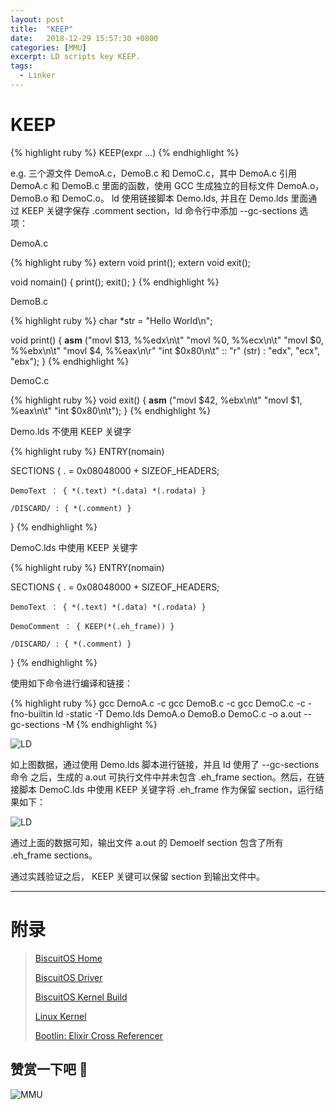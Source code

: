 ```yaml
---
layout: post
title:  "KEEP"
date:   2018-12-29 15:57:30 +0800
categories: [MMU]
excerpt: LD scripts key KEEP.
tags:
  - Linker
---
```


# KEEP

{% highlight ruby %}
KEEP(expr ...)
{% endhighlight %}

e.g. 三个源文件 DemoA.c，DemoB.c 和 DemoC.c，其中 DemoA.c 引用 DemoA.c 和 
DemoB.c 里面的函数，使用 GCC 生成独立的目标文件 DemoA.o，DemoB.o 和 DemoC.o。
ld 使用链接脚本 Demo.lds, 并且在 Demo.lds 里面通过 KEEP 关键字保存 .comment 
section，ld 命令行中添加 --gc-sections 选项：

DemoA.c

{% highlight ruby %}
extern void print();
extern void exit();

void nomain()
{
    print();
    exit();
}
{% endhighlight %}

DemoB.c

{% highlight ruby %}
char *str = "Hello World\n";

void print()
{
    __asm__ ("movl $13, %%edx\n\t"
             "movl %0, %%ecx\n\t"
             "movl $0, %%ebx\n\t"
             "movl $4, %%eax\n\r"
             "int $0x80\n\t"
             :: "r" (str) : "edx", "ecx", "ebx");
}
{% endhighlight %}

DemoC.c

{% highlight ruby %}
void exit()
{
    __asm__ ("movl $42, %ebx\n\t"
             "movl $1, %eax\n\t"
             "int $0x80\n\t");
}
{% endhighlight %}

Demo.lds 不使用 KEEP 关键字

{% highlight ruby %}
ENTRY(nomain)

SECTIONS
{
    . = 0x08048000 + SIZEOF_HEADERS;

    DemoText ： { *(.text) *(.data) *(.rodata) }

    /DISCARD/ : { *(.comment) }
}
{% endhighlight %}

DemoC.lds 中使用 KEEP 关键字

{% highlight ruby %}
ENTRY(nomain)

SECTIONS
{
    . = 0x08048000 + SIZEOF_HEADERS;

    DemoText ： { *(.text) *(.data) *(.rodata) }

    DemoComment ： { KEEP(*(.eh_frame)) }

    /DISCARD/ : { *(.comment) }

}
{% endhighlight %}

使用如下命令进行编译和链接：

{% highlight ruby %}
gcc DemoA.c -c
gcc DemoB.c -c
gcc DemoC.c -c -fno-builtin
ld -static -T Demo.lds DemoA.o DemoB.o DemoC.c -o a.out --gc-sections -M
{% endhighlight %}

![LD](/assets/PDB/BiscuitOS/kernel/MMU000510.png)

如上图数据，通过使用 Demo.lds 脚本进行链接，并且 ld 使用了 --gc-sections 命令
之后，生成的 a.out 可执行文件中并未包含 .eh_frame section。然后，在链接脚本 
DemoC.lds 中使用 KEEP 关键字将 .eh_frame 作为保留 section，运行结果如下：

![LD](/assets/PDB/BiscuitOS/kernel/MMU000511.png)

通过上面的数据可知，输出文件 a.out 的 Demoelf section 包含了所有 .eh_frame 
sections。

通过实践验证之后， KEEP 关键可以保留 section 到输出文件中。

-----------------------------------------------

# <span id="附录">附录</span>

> [BiscuitOS Home](https://biscuitos.github.io/)
>
> [BiscuitOS Driver](https://biscuitos.github.io/blog/BiscuitOS_Catalogue/)
>
> [BiscuitOS Kernel Build](https://biscuitos.github.io/blog/Kernel_Build/)
>
> [Linux Kernel](https://www.kernel.org/)
>
> [Bootlin: Elixir Cross Referencer](https://elixir.bootlin.com/linux/latest/source)

## 赞赏一下吧 🙂

![MMU](/assets/PDB/BiscuitOS/kernel/HAB000036.jpg)
